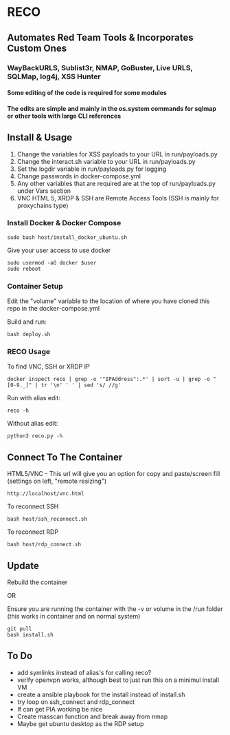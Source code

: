 # RECO

## Automates Red Team Tools & Incorporates Custom Ones

### WayBackURLS, Sublist3r, NMAP, GoBuster, Live URLS, SQLMap, log4j, XSS Hunter

#### Some editing of the code is required for some modules

#### The edits are simple and mainly in the os.system commands for sqlmap or other tools with large CLI references

## Install & Usage

<ol>
<li>Change the variables for XSS payloads to your URL in run/payloads.py </li>
<li>Change the interact.sh variable to your URL in run/payloads.py</li>
<li>Set the logdir variable in run/payloads.py for logging</li>
<li>Change passwords in docker-compose.yml</li>
<li>Any other variables that are required are at the top of run/payloads.py under Vars section</li>
<li>VNC HTML 5, XRDP & SSH are Remote Access Tools (SSH is mainly for proxychains type)</li>
</ol>

### Install Docker & Docker Compose

```
sudo bash host/install_docker_ubuntu.sh
```

Give your user access to use docker
```
sudo usermod -aG docker $user
sudo reboot
```

### Container Setup

Edit the "volume" variable to the location of where you have cloned this repo in the docker-compose.yml

Build and run:

```
bash deploy.sh
```

### RECO Usage

To find VNC, SSH or XRDP IP

```
docker inspect reco | grep -o '"IPAddress":.*' | sort -u | grep -o "[0-9._]" | tr '\n' ' ' | sed 's/ //g'

```

Run with alias edit:

```
reco -h
```

Without alias edit:

```
python3 reco.py -h
```

## Connect To The Container

HTML5/VNC - This url will give you an option for copy and paste/screen fill (settings on left, "remote resizing")

```
http://localhost/vnc.html
```

To reconnect SSH

```
bash host/ssh_reconnect.sh
```

To reconnect RDP

```
bash host/rdp_connect.sh
```

## Update 

Rebuild the container 

OR

Ensure you are running the container with the -v or volume in the /run folder (this works in container and on normal system)

```
git pull
bash install.sh
```

## To Do

<ul>
<li>add symlinks instead of alias's for calling reco?</li>
<li>verify openvpn works, although best to just run this on a minimul install VM</li>
<li>create a ansible playbook for the install instead of install.sh</li>
<li>try loop on ssh_connect and rdp_connect</li>
<li>If can get PIA working be nice</li>
<li>Create masscan function and break away from nmap</li>
<li>Maybe get ubuntu desktop as the RDP setup</li>
</ul>